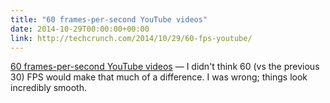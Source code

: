 ```yaml
---
title: "60 frames-per-second YouTube videos"
date: 2014-10-29T00:00:00+00:00
link: http://techcrunch.com/2014/10/29/60-fps-youtube/
---
```

[60 frames-per-second YouTube videos](http://techcrunch.com/2014/10/29/60-fps-youtube/) &mdash; 
  I didn't think 60 (vs the previous 30) FPS would make that much of a difference. I was wrong; things look incredibly smooth.
